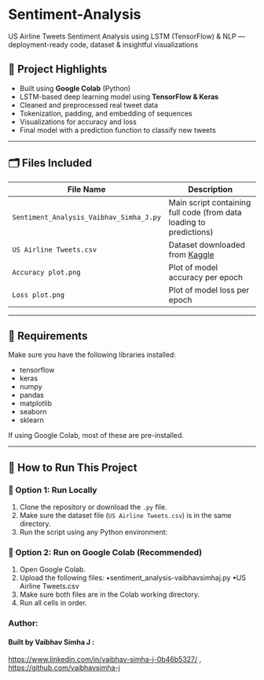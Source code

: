 # Sentiment-Analysis
US Airline Tweets Sentiment Analysis using LSTM (TensorFlow) &amp; NLP — deployment-ready code, dataset &amp; insightful visualizations
## 📌 Project Highlights

- Built using **Google Colab** (Python)
- LSTM-based deep learning model using **TensorFlow & Keras**
- Cleaned and preprocessed real tweet data
- Tokenization, padding, and embedding of sequences
- Visualizations for accuracy and loss
- Final model with a prediction function to classify new tweets

---

## 🗂 Files Included

| File Name                    | Description                                  |
|-----------------------------|----------------------------------------------|
| `Sentiment_Analysis_Vaibhav_Simha_J.py` | Main script containing full code (from data loading to predictions) |
| `US Airline Tweets.csv`     | Dataset downloaded from [Kaggle](https://www.kaggle.com/datasets/crowdflower/twitter-airline-sentiment) |
| `Accuracy plot.png`         | Plot of model accuracy per epoch             |
| `Loss plot.png`             | Plot of model loss per epoch                 |

---

## 🔧 Requirements

Make sure you have the following libraries installed:
- tensorflow
- keras
- numpy
- pandas
- matplotlib
- seaborn
- sklearn

If using Google Colab, most of these are pre-installed.

---

## 🚀 How to Run This Project

### 📍 Option 1: Run Locally
1. Clone the repository or download the `.py` file.
2. Make sure the dataset file (`US Airline Tweets.csv`) is in the same directory.
3. Run the script using any Python environment:

### 📍 Option 2: Run on Google Colab (Recommended)
1. Open Google Colab.
2. Upload the following files:
•sentiment_analysis-vaibhavsimhaj.py
•US Airline Tweets.csv
3. Make sure both files are in the Colab working directory.
4. Run all cells in order.


### Author:
#### Built by Vaibhav Simha J : 
https://www.linkedin.com/in/vaibhav-simha-j-0b46b5327/ ,
https://github.com/vaibhavsimha-j
